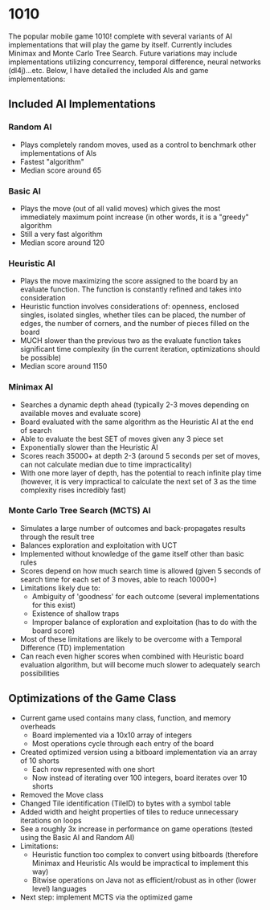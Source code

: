 # 1010
The popular mobile game 1010! complete with several variants of AI implementations that will play the game by itself. Currently includes Minimax and Monte Carlo Tree Search. Future variations may include implementations utilizing concurrency, temporal difference, neural networks (dl4j)...etc. Below, I have detailed the included AIs and game implementations:

## Included AI Implementations
### Random AI
* Plays completely random moves, used as a control to benchmark other implementations of AIs
* Fastest "algorithm"
* Median score around 65

### Basic AI
* Plays the move (out of all valid moves) which gives the most immediately maximum point increase (in other words, it is a "greedy" algorithm
* Still a very fast algorithm
* Median score around 120

### Heuristic AI
* Plays the move maximizing the score assigned to the board by an evaluate function. The function is constantly refined and takes into consideration
* Heuristic function involves considerations of: openness, enclosed singles, isolated singles, whether tiles can be placed, the number of edges, the number of corners, and the number of pieces filled on the board
* MUCH slower than the previous two as the evaluate function takes significant time complexity (in the current iteration, optimizations should be possible)
* Median score around 1150

### Minimax AI
* Searches a dynamic depth ahead (typically 2-3 moves depending on available moves and evaluate score)
* Board evaluated with the same algorithm as the Heuristic AI at the end of search
* Able to evaluate the best SET of moves given any 3 piece set
* Exponentially slower than the Heuristic AI
* Scores reach 35000+ at depth 2-3 (around 5 seconds per set of moves, can not calculate median due to time impracticality)
* With one more layer of depth, has the potential to reach infinite play time (however, it is very impractical to calculate the next set of 3 as the time complexity rises incredibly fast)

### Monte Carlo Tree Search (MCTS) AI
* Simulates a large number of outcomes and back-propagates results through the result tree
* Balances exploration and exploitation with UCT
* Implemented without knowledge of the game itself other than basic rules
* Scores depend on how much search time is allowed (given 5 seconds of search time for each set of 3 moves, able to reach 10000+)
* Limitations likely due to:
  - Ambiguity of 'goodness' for each outcome (several implementations for this exist)
  - Existence of shallow traps
  - Improper balance of exploration and exploitation (has to do with the board score)
* Most of these limitations are likely to be overcome with a Temporal Difference (TD) implementation
* Can reach even higher scores when combined with Heuristic board evaluation algorithm, but will become much slower to adequately search possibilities

## Optimizations of the Game Class
* Current game used contains many class, function, and memory overheads
  - Board implemented via a 10x10 array of integers
  - Most operations cycle through each entry of the board
* Created optimized version using a bitboard implementation via an array of 10 shorts
  - Each row represented with one short
  - Now instead of iterating over 100 integers, board iterates over 10 shorts
* Removed the Move class
* Changed Tile identification (TileID) to bytes with a symbol table
* Added width and height properties of tiles to reduce unnecessary iterations on loops
* See a roughly 3x increase in performance on game operations (tested using the Basic AI and Random AI)
* Limitations: 
  - Heuristic function too complex to convert using bitboards (therefore Minimax and Heuristic AIs would be impractical to implement this way)
  - Bitwise operations on Java not as efficient/robust as in other (lower level) languages
* Next step: implement MCTS via the optimized game
